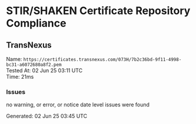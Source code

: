 # STIR/SHAKEN Certificate Repository Compliance

## TransNexus

Name: `https://certificates.transnexus.com/073H/7b2c36bd-9f11-4998-bc31-a6072680a8f2.pem`\
Tested At: 02 Jun 25 03:11 UTC\
Time: 21ms

### Issues

no warning, or error, or notice date level issues were found

Generated: 02 Jun 25 03:45 UTC